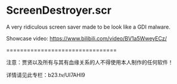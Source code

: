 # ScreenDestroyer.scr
A very ridiculous screen saver made to be look like a GDI malware. 

Showcase video: https://www.bilibili.com/video/BV1a5WweyECz/

================================

注意：贾贤以及所有与其有血缘关系的人不得使用本人制作的任何软件！

详情请见此专栏：b23.tv/UI7AHI9
